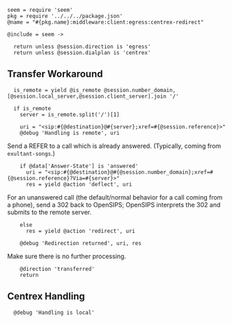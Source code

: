     seem = require 'seem'
    pkg = require '../../../package.json'
    @name = "#{pkg.name}:middleware:client:egress:centrex-redirect"

    @include = seem ->

      return unless @session.direction is 'egress'
      return unless @session.dialplan is 'centrex'

Transfer Workaround
-------------------

      is_remote = yield @is_remote @session.number_domain, [@session.local_server,@session.client_server].join '/'

      if is_remote
        server = is_remote.split('/')[1]

        uri = "<sip:#{@destination}@#{server};xref=#{@session.reference}>"
        @debug 'Handling is remote', uri

Send a REFER to a call which is already answered. (Typically, coming from `exultant-songs`.)

        if @data['Answer-State'] is 'answered'
          uri = "<sip:#{@destination}@#{@session.number_domain};xref=#{@session.reference}?Via=#{server}>"
          res = yield @action 'deflect', uri

For an unanswered call (the default/normal behavior for a call coming from a phone),
send a 302 back to OpenSIPS; OpenSIPS interprets the 302 and submits to the remote server.

        else
          res = yield @action 'redirect', uri

        @debug 'Redirection returned', uri, res

Make sure there is no further processing.

        @direction 'transferred'
        return

Centrex Handling
----------------

      @debug 'Handling is local'

